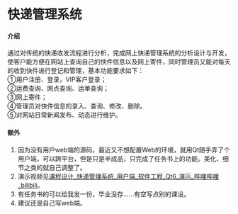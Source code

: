 # 快递管理系统

#### 介绍

通过对传统的快递收发流程进行分析，完成网上快递管理系统的分析设计与开发，使客户能方便在网站上查询自己的快件信息以及网上寄件，同时管理员又能对每天的收到快件进行登记和管理，基本功能要求如下：  
①用户注册、登录，VIP客户登录；  
②运费查询、网点查询、运单查询；  
③网上寄件；  
④管理员对快件信息的录入、查询、修改、删除。  
⑤对网站日常新闻发布、动态进行维护。  

#### 额外

1. 因为没有用户web端的源码，最近又不想配置Web的环境，就用Qt随手弄了个用户端，可以跨平台，但是只是半成品，只完成了任务书上的功能。美化、细节之类的就自己调整了。
2. 演示视频见[课程设计_快递管理系统_用户端_软件工程_Qt6_演示_哔哩哔哩_bilibili](https://www.bilibili.com/video/BV1Bw411y7Fh/)。
3. 有任务书的可以给我发一份，毕业没存……有空写点别的课设。
4. 建议还是自己写web端。
